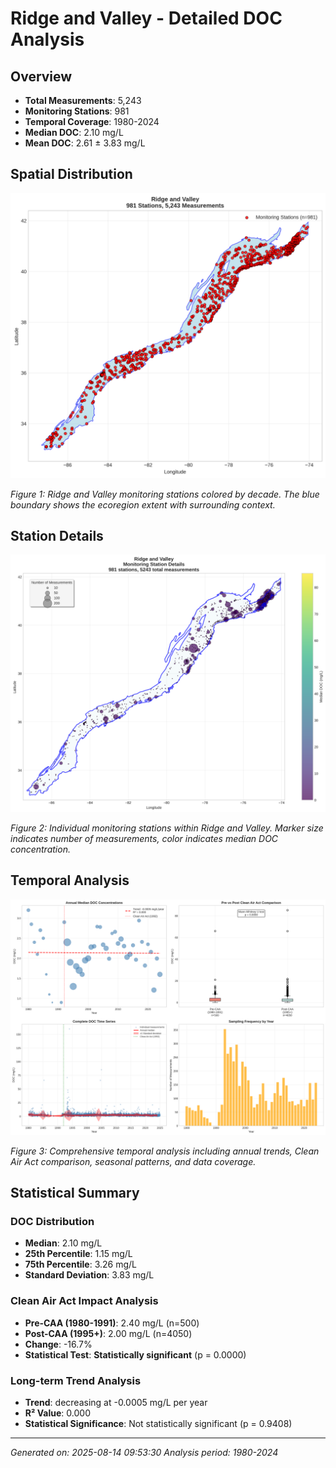 # Ridge and Valley - Detailed DOC Analysis

## Overview
- **Total Measurements**: 5,243
- **Monitoring Stations**: 981
- **Temporal Coverage**: 1980-2024
- **Median DOC**: 2.10 mg/L
- **Mean DOC**: 2.61 ± 3.83 mg/L

## Spatial Distribution

![Ecoregion Overview](Ridge_and_Valley_overview_map.png)

*Figure 1: Ridge and Valley monitoring stations colored by decade. The blue boundary shows the ecoregion extent with surrounding context.*

## Station Details

![Station Details](Ridge_and_Valley_stations.png)

*Figure 2: Individual monitoring stations within Ridge and Valley. Marker size indicates number of measurements, color indicates median DOC concentration.*

## Temporal Analysis

![Time Series Analysis](Ridge_and_Valley_timeseries.png)

*Figure 3: Comprehensive temporal analysis including annual trends, Clean Air Act comparison, seasonal patterns, and data coverage.*

## Statistical Summary

### DOC Distribution
- **Median**: 2.10 mg/L
- **25th Percentile**: 1.15 mg/L  
- **75th Percentile**: 3.26 mg/L
- **Standard Deviation**: 3.83 mg/L

### Clean Air Act Impact Analysis

- **Pre-CAA (1980-1991)**: 2.40 mg/L (n=500)
- **Post-CAA (1995+)**: 2.00 mg/L (n=4050)
- **Change**: -16.7%
- **Statistical Test**: **Statistically significant** (p = 0.0000)

### Long-term Trend Analysis

- **Trend**: decreasing at -0.0005 mg/L per year
- **R² Value**: 0.000
- **Statistical Significance**: Not statistically significant (p = 0.9408)


---
*Generated on: 2025-08-14 09:53:30*
*Analysis period: 1980-2024*
